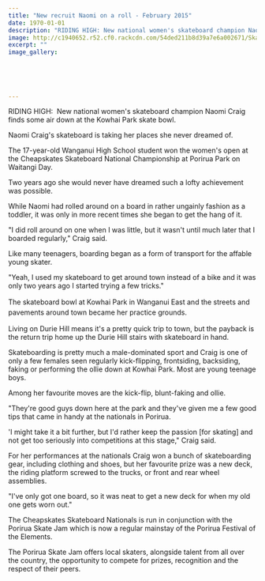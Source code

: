 ```yaml
---
title: "New recruit Naomi on a roll - February 2015"
date: 1970-01-01
description: "RIDING HIGH: New national women's skateboard champion Naomi Craig finds some air down at the Kowhai Park skate bowl, from the Wanganui Chronicle article 12 Feb 2015..."
image: http://c1940652.r52.cf0.rackcdn.com/54ded211b8d39a7e6a002671/Skateboarding,Naomi-Craig.jpg
excerpt: ""
image_gallery:
    
    
    
    
    
---
```


<p>RIDING HIGH: &nbsp;New national women's skateboard champion Naomi Craig finds some air down at the Kowhai Park skate bowl.</p>
<p>Naomi Craig's skateboard is taking her places she never dreamed of.</p>
<p>The 17-year-old Wanganui High School student won the women's open at the Cheapskates Skateboard National Championship at Porirua Park on Waitangi Day.</p>
<p>Two years ago she would never have dreamed such a lofty achievement was possible.</p>
<p>While Naomi had rolled around on a board in rather ungainly fashion as a toddler, it was only in more recent times she began to get the hang of it.</p>
<p>"I did roll around on one when I was little, but it wasn't until much later that I boarded regularly," Craig said.</p>
<p>Like many teenagers, boarding began as a form of transport for the affable young skater.</p>
<p>"Yeah, I used my skateboard to get around town instead of a bike and it was only two years ago I started trying a few tricks."</p>
<p><span style="line-height: 1.5;">The skateboard bowl at Kowhai Park in Wanganui East and the streets and pavements around town became her practice grounds.</span></p>
<p>Living on Durie Hill means it's a pretty quick trip to town, but the payback is the return trip home up the Durie Hill stairs with skateboard in hand.</p>
<p>Skateboarding is pretty much a male-dominated sport and Craig is one of only a few females seen regularly kick-flipping, frontsiding, backsiding, faking or performing the ollie down at Kowhai Park. Most are young teenage boys.</p>
<p>Among her favourite moves are the kick-flip, blunt-faking and ollie.</p>
<p>"They're good guys down here at the park and they've given me a few good tips that came in handy at the nationals in Porirua.</p>
<p>'I might take it a bit further, but I'd rather keep the passion [for skating] and not get too seriously into competitions at this stage," Craig said.</p>
<p>For her performances at the nationals Craig won a bunch of skateboarding gear, including clothing and shoes, but her favourite prize was a new deck, the riding platform screwed to the trucks, or front and rear wheel assemblies.</p>
<p>"I've only got one board, so it was neat to get a new deck for when my old one gets worn out."</p>
<p>The Cheapskates Skateboard Nationals is run in conjunction with the Porirua Skate Jam which is now a regular mainstay of the Porirua Festival of the Elements.</p>
<p>The Porirua Skate Jam offers local skaters, alongside talent from all over the country, the opportunity to compete for prizes, recognition and the respect of their peers.</p>

